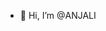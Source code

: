 - 👋 Hi, I’m @ANJALI 
   



 
<!---
ANJALI01322/ANJALI01322 is a ✨ special ✨ repository because its `README.md` (this file) appears on your GitHub profile.
You can click the Preview link to take a look at your changes.
--->
